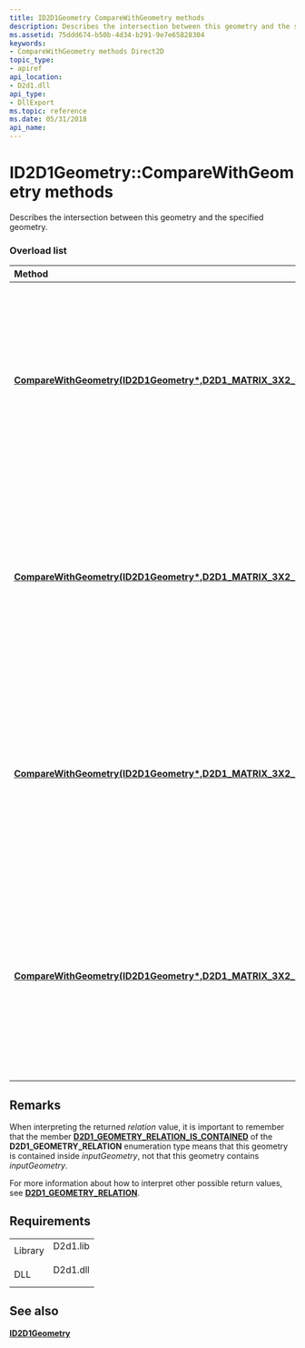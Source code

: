 ```yaml
---
title: ID2D1Geometry CompareWithGeometry methods
description: Describes the intersection between this geometry and the specified geometry.
ms.assetid: 75ddd674-b50b-4d34-b291-9e7e65828304
keywords:
- CompareWithGeometry methods Direct2D
topic_type:
- apiref
api_location:
- D2d1.dll
api_type:
- DllExport
ms.topic: reference
ms.date: 05/31/2018
api_name: 
---
```


# ID2D1Geometry::CompareWithGeometry methods

Describes the intersection between this geometry and the specified geometry.

### Overload list



| Method                                                                                                                                                                                                            | Description                                                                                                                                                      |
|:------------------------------------------------------------------------------------------------------------------------------------------------------------------------------------------------------------------|:-----------------------------------------------------------------------------------------------------------------------------------------------------------------|
| [**CompareWithGeometry(ID2D1Geometry\*,D2D1\_MATRIX\_3X2\_F&,D2D1\_GEOMETRY\_RELATION\*)**](https://msdn.microsoft.com/en-us/library/Dd316638(v=VS.85).aspx)              | Describes the intersection between this geometry and the specified geometry. The comparison is performed using the default flattening tolerance.<br/>      |
| [**CompareWithGeometry(ID2D1Geometry\*,D2D1\_MATRIX\_3X2\_F\*,D2D1\_GEOMETRY\_RELATION\*)**](https://msdn.microsoft.com/en-us/library/Dd316632(v=VS.85).aspx)             | Describes the intersection between this geometry and the specified geometry. The comparison is performed using the default flattening tolerance.<br/>      |
| [**CompareWithGeometry(ID2D1Geometry\*,D2D1\_MATRIX\_3X2\_F&,FLOAT,D2D1\_GEOMETRY\_RELATION\*)**](https://msdn.microsoft.com/en-us/library/Dd316635(v=VS.85).aspx)  | Describes the intersection between this geometry and the specified geometry. The comparison is performed using the specified flattening tolerance.<br/>    |
| [**CompareWithGeometry(ID2D1Geometry\*,D2D1\_MATRIX\_3X2\_F\*,FLOAT,D2D1\_GEOMETRY\_RELATION\*)**](https://msdn.microsoft.com/en-us/library/Dd316630(v=VS.85).aspx) | Describes the intersection between this geometry and the specified geometry. The comparison is performed by using the specified flattening tolerance.<br/> |



## Remarks

When interpreting the returned *relation* value, it is important to remember that the member [**D2D1\_GEOMETRY\_RELATION\_IS\_CONTAINED**](/windows/desktop/api/d2d1/ne-d2d1-d2d1_geometry_relation) of the **D2D1\_GEOMETRY\_RELATION** enumeration type means that this geometry is contained inside *inputGeometry*, not that this geometry contains *inputGeometry*.

For more information about how to interpret other possible return values, see [**D2D1\_GEOMETRY\_RELATION**](/windows/desktop/api/d2d1/ne-d2d1-d2d1_geometry_relation).

## Requirements



|                    |                                                                                     |
|--------------------|-------------------------------------------------------------------------------------|
| Library<br/> | <dl> <dt>D2d1.lib</dt> </dl> |
| DLL<br/>     | <dl> <dt>D2d1.dll</dt> </dl> |



## See also

<dl> <dt>

[**ID2D1Geometry**](https://msdn.microsoft.com/en-us/library/Dd316578(v=VS.85).aspx)
</dt> </dl>

 

 





